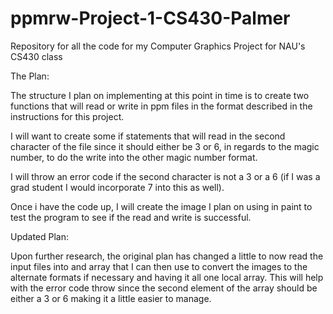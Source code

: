 # ppmrw-Project-1-CS430-Palmer
Repository for all the code for my Computer Graphics Project for NAU's CS430 class

The Plan:

The structure I plan on implementing at this point in time is to create two functions that will read or write in ppm files in the format described in the instructions for this project.

I will want to create some if statements that will read in the second character of the file since it should either be 3 or 6, in regards to the magic number, to do the write into the other magic number format. 

I will throw an error code if the second character is not  a 3 or a 6 (if I was a grad student I would incorporate 7 into this as well).

Once i have the code up, I will create the image I plan on using in paint to test the program to see if the read and write is successful.

Updated Plan:

Upon further research, the original plan has changed a little to now read the input files into and array that I can then use to convert the images to the alternate formats if necessary and having it all one local array. This will help with the error code throw since the second element of the array should be either a 3 or 6 making it a little easier to manage.
